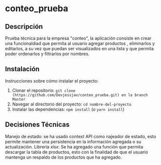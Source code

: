 # conteo_prueba

## Descripción
Prueba técnica para la empresa "conteo", la aplicación consiste en crear una funcionaldiad que permita al usuario agregar productos , eliminarlos y editarlos, a su vez que puedan ser visualizados en una lista y que permita poder ordenarlos y filtrarlos por nombres.

## Instalación

Instrucciones sobre cómo instalar el proyecto:

1.  Clonar el repositorio: `git clone (https://github.com/Devjessjav/conteo_prueba.git) en la branch Master`
2.  Navegar al directorio del proyecto: `cd nombre-del-proyecto`
3.  Instalar las dependencias: `npm install` (o `yarn install`)

## Decisiones Técnicas

Manejo de estado:  se ha usado context API como najeador de estado, esto permite mantener una persistencia en la información agregada o su actualización.
Librería xlsx: Se ha agregado una función que permita descargar la tabla de productos, esto con la finalidad de que el usuario mantenga un respaldo de los productos que ha agregado.

